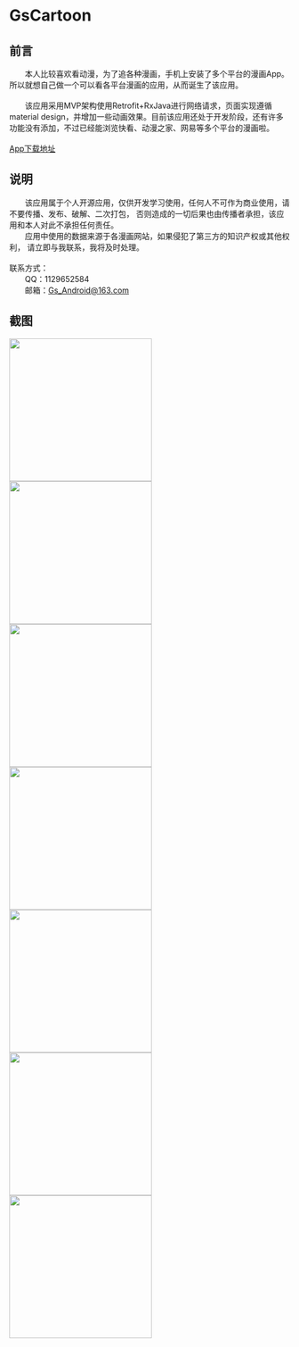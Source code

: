 # GsCartoon
## 前言
&emsp;&emsp;本人比较喜欢看动漫，为了追各种漫画，手机上安装了多个平台的漫画App。
所以就想自己做一个可以看各平台漫画的应用，从而诞生了该应用。<br/><br/>
&emsp;&emsp;该应用采用MVP架构使用Retrofit+RxJava进行网络请求，页面实现遵循material design，并增加一些动画效果。目前该应用还处于开发阶段，还有许多功能没有添加，不过已经能浏览快看、动漫之家、网易等多个平台的漫画啦。<br/><br/>
[App下载地址](https://fir.im/GsCartoon)
## 说明
&emsp;&emsp;该应用属于个人开源应用，仅供开发学习使用，任何人不可作为商业使用，请不要传播、发布、破解、二次打包，
否则造成的一切后果也由传播者承担，该应用和本人对此不承担任何责任。<br/>
&emsp;&emsp;应用中使用的数据来源于各漫画网站，如果侵犯了第三方的知识产权或其他权利，
请立即与我联系，我将及时处理。<br/><br/>
联系方式： <br/>
&emsp;&emsp;QQ：1129652584 <br/>
&emsp;&emsp;邮箱：Gs_Android@163.com
## 截图
<img src="https://github.com/GsBu/GsCartoon/blob/master/Screenshots/4.jpg" width=256/>
<img src="https://github.com/GsBu/GsCartoon/blob/master/Screenshots/5.jpg" width=256/>
<img src="https://github.com/GsBu/GsCartoon/blob/master/Screenshots/6.jpg" width=256/>
<img src="https://github.com/GsBu/GsCartoon/blob/master/Screenshots/1.jpg" width=256/>
<img src="https://github.com/GsBu/GsCartoon/blob/master/Screenshots/7.jpg" width=256/>
<img src="https://github.com/GsBu/GsCartoon/blob/master/Screenshots/2.jpg" width=256/>
<img src="https://github.com/GsBu/GsCartoon/blob/master/Screenshots/3.jpg" width=256/>

